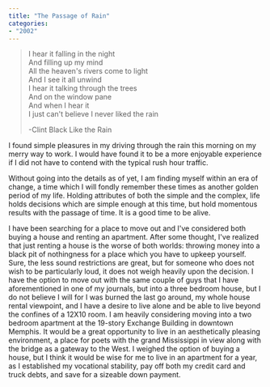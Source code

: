 ```yaml
---
title: "The Passage of Rain"
categories:
- "2002"
---
```


> I hear it falling in the night    
> And filling up my mind    
> All the heaven's rivers come to light    
> And I see it all unwind    
> I hear it talking through the trees    
> And on the window pane    
> And when I hear it    
> I just can't believe I never liked the rain    
>     
> -Clint Black Like the Rain

I found simple pleasures in my driving through the rain this morning on my merry way to work. I would have found it to be a more enjoyable experience if I did not have to contend with the typical rush hour traffic.

Without going into the details as of yet, I am finding myself within an era of change, a time which I will fondly remember these times as another golden period of my life. Holding attributes of both the simple and the complex, life holds decisions which are simple enough at this time, but hold momentous results with the passage of time. It is a good time to be alive.

I have been searching for a place to move out and I've considered both buying a house and renting an apartment. After some thought, I've realized that just renting a house is the worse of both worlds: throwing money into a black pit of nothingness for a place which you have to upkeep yourself. Sure, the less sound restrictions are great, but for someone who does not wish to be particularly loud, it does not weigh heavily upon the decision. I have the option to move out with the same couple of guys that I have aforementioned in one of my journals, but into a three bedroom house, but I do not believe I will for I was burned the last go around, my whole house rental viewpoint, and I have a desire to live alone and be able to live beyond the confines of a 12X10 room. I am heavily considering moving into a two bedroom apartment at the 19-story Exchange Building in downtown Memphis. It would be a great opportunity to live in an aesthetically pleasing environment, a place for poets with the grand Mississippi in view along with the bridge as a gateway to the West. I weighed the option of buying a house, but I think it would be wise for me to live in an apartment for a year, as I established my vocational stability, pay off both my credit card and truck debts, and save for a sizeable down payment.